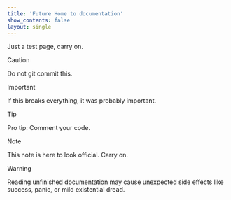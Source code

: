 ```yaml
---
title: 'Future Home to documentation'
show_contents: false
layout: single
---
```


Just a test page, carry on.

<!-- More -->

> [!CAUTION] 
> Do not git commit this. 

> [!IMPORTANT] 
> If this breaks everything, it was probably important.

> [!TIP] 
> Pro tip: Comment your code.

> [!NOTE] 
> This note is here to look official. Carry on.

> [!WARNING] 
> Reading unfinished documentation may cause unexpected side effects like success, panic, or mild existential dread.

